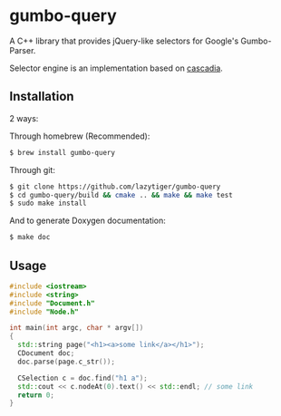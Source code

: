 # gumbo-query
A C++ library that provides jQuery-like selectors for Google's Gumbo-Parser.

Selector engine is an implementation based on [cascadia](https://github.com/andybalholm/cascadia).

## Installation
2 ways:

Through homebrew (Recommended):
```bash
$ brew install gumbo-query
```
Through git:
```bash
$ git clone https://github.com/lazytiger/gumbo-query
$ cd gumbo-query/build && cmake .. && make && make test
$ sudo make install
```
And to generate Doxygen documentation:
```bash
$ make doc
```

## Usage
```C++
#include <iostream>
#include <string>
#include "Document.h"
#include "Node.h"

int main(int argc, char * argv[])
{
  std::string page("<h1><a>some link</a></h1>");
  CDocument doc;
  doc.parse(page.c_str());

  CSelection c = doc.find("h1 a");
  std::cout << c.nodeAt(0).text() << std::endl; // some link
  return 0;
}
```

